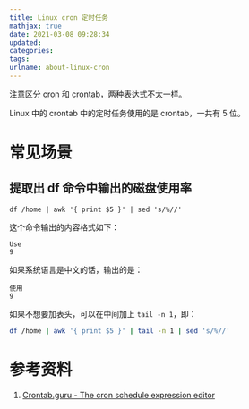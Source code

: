 ```yaml
---
title: Linux cron 定时任务
mathjax: true
date: 2021-03-08 09:28:34
updated:
categories:
tags:
urlname: about-linux-cron
---
```




<!-- more -->



注意区分 cron 和 crontab，两种表达式不太一样。

Linux 中的 crontab 中的定时任务使用的是 crontab，一共有 5 位。





# 常见场景

## 提取出 df 命令中输出的磁盘使用率



```
df /home | awk '{ print $5 }' | sed 's/%//'
```

这个命令输出的内容格式如下：

```
Use
9
```

如果系统语言是中文的话，输出的是：

```
使用
9
```



如果不想要加表头，可以在中间加上 `tail -n 1`，即：

```sh
df /home | awk '{ print $5 }' | tail -n 1 | sed 's/%//'
```





# 参考资料

1. [Crontab.guru - The cron schedule expression editor](https://crontab.guru/#0_22_*_*_1-5)

